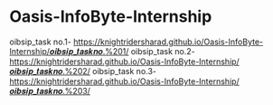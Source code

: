 ﻿# Oasis-InfoByte-Internship

oibsip_task no.1- https://knightridersharad.github.io/Oasis-InfoByte-Internship/𝒐𝒊𝒃𝒔𝒊𝒑_𝒕𝒂𝒔𝒌𝒏𝒐.%201/
oibsip_task no.2- https://knightridersharad.github.io/Oasis-InfoByte-Internship/𝒐𝒊𝒃𝒔𝒊𝒑_𝒕𝒂𝒔𝒌𝒏𝒐.%202/
oibsip_task no.3- https://knightridersharad.github.io/Oasis-InfoByte-Internship/𝒐𝒊𝒃𝒔𝒊𝒑_𝒕𝒂𝒔𝒌𝒏𝒐.%203/

